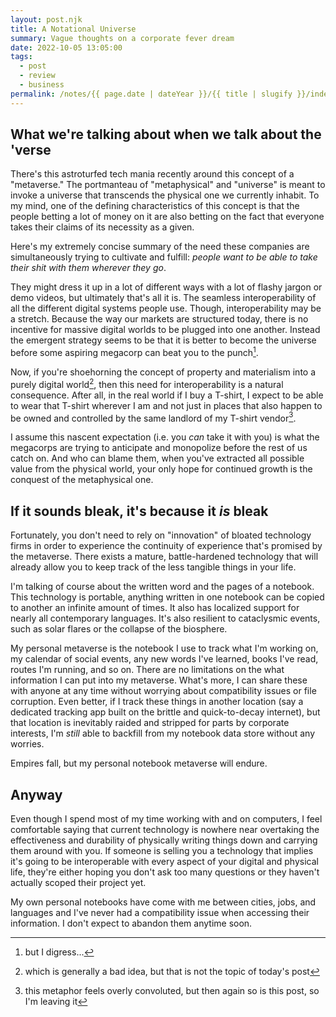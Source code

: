 ```yaml
---
layout: post.njk
title: A Notational Universe
summary: Vague thoughts on a corporate fever dream
date: 2022-10-05 13:05:00
tags:
  - post
  - review
  - business
permalink: /notes/{{ page.date | dateYear }}/{{ title | slugify }}/index.html
---
```


## What we're talking about when we talk about the 'verse

There's this astroturfed tech mania recently around this concept of a "metaverse." The portmanteau of "metaphysical" and "universe" is meant to invoke a universe that transcends the physical one we currently inhabit. To my mind, one of the defining characteristics of this concept is that the people betting a lot of money on it are also betting on the fact that everyone takes their claims of its necessity as a given.

Here's my extremely concise summary of the need these companies are simultaneously trying to cultivate and fulfill: _people want to be able to take their shit with them wherever they go_.

They might dress it up in a lot of different ways with a lot of flashy jargon or demo videos, but ultimately that's all it is. The seamless interoperability of all the different digital systems people use. Though, interoperability may be a stretch. Because the way our markets are structured today, there is no incentive for massive digital worlds to be plugged into one another. Instead the emergent strategy seems to be that it is better to become the universe before some aspiring megacorp can beat you to the punch[^1].

Now, if you're shoehorning the concept of property and materialism into a purely digital world[^2], then this need for interoperability is a natural consequence. After all, in the real world if I buy a T-shirt, I expect to be able to wear that T-shirt wherever I am and not just in places that also happen to be owned and controlled by the same landlord of my T-shirt vendor[^3].

I assume this nascent expectation (i.e. you _can_ take it with you) is what the megacorps are trying to anticipate and monopolize before the rest of us catch on. And who can blame them, when you've extracted all possible value from the physical world, your only hope for continued growth is the conquest of the metaphysical one.

## If it sounds bleak, it's because it _is_ bleak

Fortunately, you don't need to rely on "innovation" of bloated technology firms in order to experience the continuity of experience that's promised by the metaverse. There exists a mature, battle-hardened technology that will already allow you to keep track of the less tangible things in your life.

I'm talking of course about the written word and the pages of a notebook. This technology is portable, anything written in one notebook can be copied to another an infinite amount of times. It also has localized support for nearly all contemporary languages. It's also resilient to cataclysmic events, such as solar flares or the collapse of the biosphere.

My personal metaverse is the notebook I use to track what I'm working on, my calendar of social events, any new words I've learned, books I've read, routes I'm running, and so on. There are no limitations on the what information I can put into my metaverse. What's more, I can share these with anyone at any time without worrying about compatibility issues or file corruption. Even better, if I track these things in another location (say a dedicated tracking app built on the brittle and quick-to-decay internet), but that location is inevitably raided and stripped for parts by corporate interests, I'm _still_ able to backfill from my notebook data store without any worries.

Empires fall, but my personal notebook metaverse will endure.

## Anyway

Even though I spend most of my time working with and on computers, I feel comfortable saying that current technology is nowhere near overtaking the effectiveness and durability of physically writing things down and carrying them around with you. If someone is selling you a technology that implies it's going to be interoperable with every aspect of your digital and physical life, they're either hoping you don't ask too many questions or they haven't actually scoped their project yet.

My own personal notebooks have come with me between cities, jobs, and languages and I've never had a compatibility issue when accessing their information. I don't expect to abandon them anytime soon.

[^1]: but I digress...
[^2]: which is generally a bad idea, but that is not the topic of today's post
[^3]: this metaphor feels overly convoluted, but then again so is this post, so I'm leaving it
